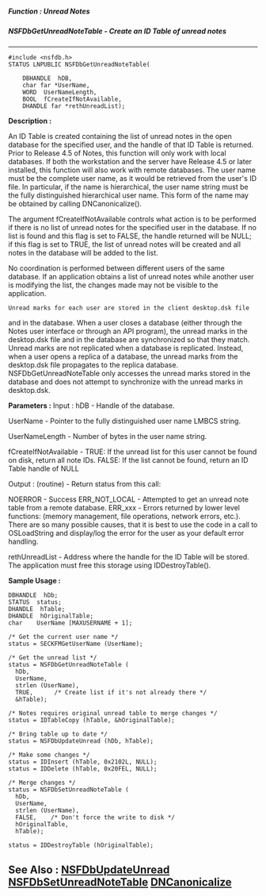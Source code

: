 ##### Function : Unread Notes
##### NSFDbGetUnreadNoteTable - Create an ID Table of unread notes
---
```
#include <nsfdb.h>
STATUS LNPUBLIC NSFDbGetUnreadNoteTable(

	DBHANDLE  hDB,
	char far *UserName,
	WORD  UserNameLength,
	BOOL  fCreateIfNotAvailable,
	DHANDLE far *rethUnreadList);
```
**Description :**

An ID Table is created containing the list of unread notes in the open database 
for the specified user, and the handle of that ID Table is returned.  Prior to 
Release 4.5 of Notes, this function will only work with local databases.  If 
both the workstation and the server have Release 4.5 or later installed, this 
function will also work with remote databases.  The user name must be the 
complete user name, as it would be retrieved from the user's ID file.  In 
particular, if the name is hierarchical, the user name string must be the fully 
distinguished hierarchical user name.  This form of the name may be obtained by 
calling DNCanonicalize().

The argument fCreateIfNotAvailable controls what action is to be performed if 
there is no list of unread notes for the specified user in the database.  If no 
list is found and this flag is set to FALSE, the handle returned will be NULL;  
if this flag is set to TRUE, the list of unread notes will be created and all 
notes in the database will be added to the list.

No coordination is performed between different users of the same database.  If 
an application obtains a list of unread notes while another user is modifying 
the list, the changes made may not be visible to the application.

	Unread marks for each user are stored in the client desktop.dsk file 
and in the database.  When a user closes a database (either through the Notes 
user interface or through an API program), the unread marks in the desktop.dsk 
file and in the database are synchronized so that they match.  Unread marks are 
not replicated when a database is replicated.  Instead, when a user opens a 
replica of a database, the unread marks from the desktop.dsk file propagates to 
the replica database.  NSFDbGetUnreadNoteTable only accesses the unread marks 
stored in the database and does not attempt to synchronize with the unread 
marks in desktop.dsk.  

**Parameters :**
Input :
hDB  -  Handle of the database.

UserName  -  Pointer to the fully distinguished user name LMBCS string.

UserNameLength  -  Number of bytes in the user name string.

fCreateIfNotAvailable  -  TRUE: If the unread list for this user cannot be found on disk, return all note IDs.
FALSE:  If the list cannot be found, return an ID Table handle of NULL

Output :
(routine)  -  Return status from this call:

NOERROR - Success
ERR_NOT_LOCAL - Attempted to get an unread note table from a remote database.
ERR_xxx - Errors returned by lower level functions: (memory management, file operations, network errors, etc.).  There are so many possible causes, that it is best to use the code in a call to OSLoadString and display/log the error for the user as your default error handling.


rethUnreadList  -  Address where the handle for the ID Table will be stored.  The application must free this storage using IDDestroyTable().


**Sample Usage :**
```
DBHANDLE  hDb;
STATUS  status;
DHANDLE  hTable;
DHANDLE  hOriginalTable;
char    UserName [MAXUSERNAME + 1];

/* Get the current user name */
status = SECKFMGetUserName (UserName);

/* Get the unread list */
status = NSFDbGetUnreadNoteTable (
  hDb,
  UserName,
  strlen (UserName),
  TRUE,      /* Create list if it's not already there */
  &hTable);

/* Notes requires original unread table to merge changes */
status = IDTableCopy (hTable, &hOriginalTable);

/* Bring table up to date */
status = NSFDbUpdateUnread (hDb, hTable);

/* Make some changes */
status = IDInsert (hTable, 0x2102L, NULL);
status = IDDelete (hTable, 0x20FEL, NULL);

/* Merge changes */
status = NSFDbSetUnreadNoteTable (
  hDb,
  UserName,
  strlen (UserName),
  FALSE,    /* Don't force the write to disk */
  hOriginalTable,
  hTable);

status = IDDestroyTable (hOriginalTable);
```
**See Also :**
[NSFDbUpdateUnread](/domino-c-api-docs/reference/Func/NSFDbUpdateUnread)
[NSFDbSetUnreadNoteTable](/domino-c-api-docs/reference/Func/NSFDbSetUnreadNoteTable)
[DNCanonicalize](/domino-c-api-docs/reference/Func/DNCanonicalize)
---
